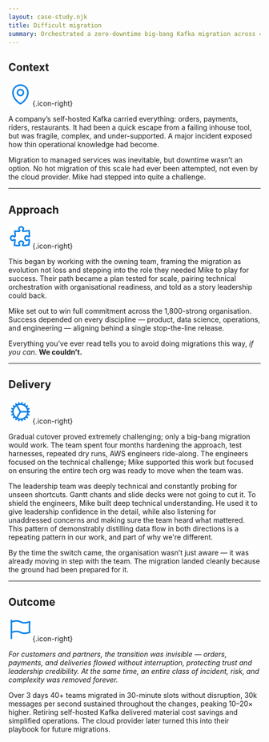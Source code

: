 ```yaml
---
layout: case-study.njk
title: Difficult migration
summary: Orchestrated a zero-downtime big-bang Kafka migration across 40+ teams that even the cloud provider adopted as their playbook. 
---
```


## Context

![Context](/assets/context.svg){.icon-right}

A company’s self-hosted Kafka carried everything: orders, payments, riders, restaurants. It had been a quick escape from a failing inhouse tool, but was fragile, complex, and under-supported. A major incident exposed how thin operational knowledge had become. 

Migration to managed services was inevitable, but downtime wasn’t an option. No hot migration of this scale had ever been attempted, not even by the cloud provider. Mike had stepped into quite a challenge.

---

## Approach

![Approach](/assets/approach.svg){.icon-right}

This began by working with the owning team, framing the migration as evolution not loss and stepping into the role they needed Mike to play for success. Their path became a plan tested for scale, pairing technical orchestration with organisational readiness, and told as a story leadership could back.

Mike set out to win full commitment across the 1,800-strong organisation. Success depended on every discipline — product, data science, operations, and engineering — aligning behind a single stop-the-line release.

Everything you’ve ever read tells you to avoid doing migrations this way, *if you can*. **We couldn’t.**

---

## Delivery

![Delivery](/assets/delivery.svg){.icon-right}

Gradual cutover proved extremely challenging; only a big-bang migration would work. The team spent four months hardening the approach, test harnesses, repeated dry runs, AWS engineers ride-along. The engineers focused on the technical challenge; Mike supported this work but focused on ensuring the entire tech org was ready to move when the team was.


The leadership team was deeply technical and constantly probing for unseen shortcuts.  Gantt chants and slide decks were not going to cut it. To shield the engineers, Mike built deep technical understanding. He used it to give leadership confidence in the detail, while also listening for unaddressed concerns and making sure the team heard what mattered. This pattern of demonstrably distilling data flow in both directions is a repeating pattern in our work, and part of why we're different. 

By the time the switch came, the organisation wasn’t just aware — it was already moving in step with the team. The migration landed cleanly because the ground had been prepared for it.

---

## Outcome

![Outcome](/assets/outcome.svg){.icon-right}

*For customers and partners, the transition was invisible — orders, payments, and deliveries flowed without interruption, protecting trust and leadership credibility. At the same time, an entire class of incident, risk, and complexity was removed forever.*

Over 3 days 40+ teams migrated in 30-minute slots without disruption,  30k messages per second sustained throughout the changes, peaking 10–20× higher. Retiring self-hosted Kafka delivered material cost savings and simplified operations. The cloud provider later turned this into their playbook for future migrations.

